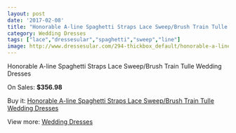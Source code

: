 ```yaml
---
layout: post
date: '2017-02-08'
title: "Honorable A-line Spaghetti Straps Lace Sweep/Brush Train Tulle Wedding Dresses"
category: Wedding Dresses
tags: ["lace","dressesular","spaghetti","sweep","line"]
image: http://www.dressesular.com/294-thickbox_default/honorable-a-line-spaghetti-straps-lace-sweep-brush-train-tulle-wedding-dresses.jpg
---
```

Honorable A-line Spaghetti Straps Lace Sweep/Brush Train Tulle Wedding Dresses

On Sales: **$356.98**
<a href="https://www.dressesular.com/wedding-dresses/75-honorable-a-line-spaghetti-straps-lace-sweep-brush-train-tulle-wedding-dresses.html"><amp-img layout="responsive" width="600" height="600" src="//www.dressesular.com/294-thickbox_default/honorable-a-line-spaghetti-straps-lace-sweep-brush-train-tulle-wedding-dresses.jpg" alt="Honorable A-line Spaghetti Straps Lace Sweep/Brush Train Tulle Wedding Dresses 0" /></a>
<a href="https://www.dressesular.com/wedding-dresses/75-honorable-a-line-spaghetti-straps-lace-sweep-brush-train-tulle-wedding-dresses.html"><amp-img layout="responsive" width="600" height="600" src="//www.dressesular.com/297-thickbox_default/honorable-a-line-spaghetti-straps-lace-sweep-brush-train-tulle-wedding-dresses.jpg" alt="Honorable A-line Spaghetti Straps Lace Sweep/Brush Train Tulle Wedding Dresses 1" /></a>
<a href="https://www.dressesular.com/wedding-dresses/75-honorable-a-line-spaghetti-straps-lace-sweep-brush-train-tulle-wedding-dresses.html"><amp-img layout="responsive" width="600" height="600" src="//www.dressesular.com/296-thickbox_default/honorable-a-line-spaghetti-straps-lace-sweep-brush-train-tulle-wedding-dresses.jpg" alt="Honorable A-line Spaghetti Straps Lace Sweep/Brush Train Tulle Wedding Dresses 2" /></a>
<a href="https://www.dressesular.com/wedding-dresses/75-honorable-a-line-spaghetti-straps-lace-sweep-brush-train-tulle-wedding-dresses.html"><amp-img layout="responsive" width="600" height="600" src="//www.dressesular.com/295-thickbox_default/honorable-a-line-spaghetti-straps-lace-sweep-brush-train-tulle-wedding-dresses.jpg" alt="Honorable A-line Spaghetti Straps Lace Sweep/Brush Train Tulle Wedding Dresses 3" /></a>

Buy it: [Honorable A-line Spaghetti Straps Lace Sweep/Brush Train Tulle Wedding Dresses](https://www.dressesular.com/wedding-dresses/75-honorable-a-line-spaghetti-straps-lace-sweep-brush-train-tulle-wedding-dresses.html "Honorable A-line Spaghetti Straps Lace Sweep/Brush Train Tulle Wedding Dresses")

View more: [Wedding Dresses](https://www.dressesular.com/3-wedding-dresses "Wedding Dresses")